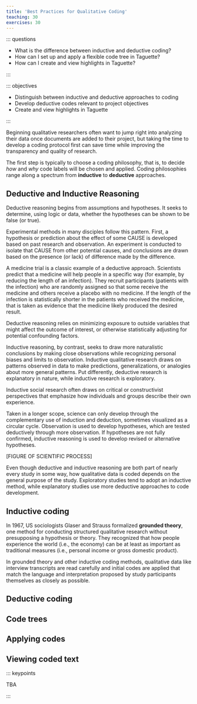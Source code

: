 ```yaml
---
title: 'Best Practices for Qualitative Coding'
teaching: 30
exercises: 30
---
```


::: questions

- What is the difference between inductive and deductive coding?
- How can I set up and apply a flexible code tree in Taguette?
- How can I create and view highlights in Taguette?

:::

::: objectives

- Distinguish between inductive and deductive approaches to coding
- Develop deductive codes relevant to project objectives
- Create and view highlights in Taguette

:::

Beginning qualitative researchers often want to jump right into analyzing their data once documents are added to their project, but taking the time to develop a coding protocol first can save time while improving the transparency and quality of research.

The first step is typically to choose a coding philosophy, that is, to decide *how* and *why* code labels will be chosen and applied. Coding philosophies range along a spectrum from **inductive** to **deductive** approaches.

## Deductive and Inductive Reasoning

Deductive reasoning begins from assumptions and hypotheses. It seeks to determine, using logic or data, whether the hypotheses can be shown to be false (or true).

Experimental methods in many disciples follow this pattern. First, a hypothesis or prediction about the effect of some CAUSE is developed based on past research and observation. An experiment is conducted to isolate that CAUSE from other potential causes, and conclusions are drawn based on the presence (or lack) of difference made by the difference.

A medicine trial is a classic example of a deductive approach. Scientists predict that a medicine will help people in a specific way (for example, by reducing the length of an infection). They recruit participants (patients with the infection) who are randomly assigned so that some receive the medicine and others receive a placebo with no medicine. If the length of the infection is statistically shorter in the patients who received the medicine, that is taken as evidence that the medicine likely produced the desired result.

Deductive reasoning relies on minimizing exposure to outside variables that might affect the outcome of interest, or otherwise statistically adjusting for potential confounding factors.

Inductive reasoning, by contrast, seeks to draw more naturalistic conclusions by making close observations while recognizing personal biases and limits to observation. Inductive qualitative research draws on patterns observed in data to make predictions, generalizations, or analogies about more general patterns. Put differently, deductive research is explanatory in nature, while inductive research is exploratory.

Inductive social research often draws on critical or constructivist perspectives that emphasize how individuals and groups describe their own experience.

Taken in a longer scope, science can only develop through the complementary use of induction and deduction, sometimes visualized as a circular cycle. Observation is used to develop hypotheses, which are tested deductively through more observation. If hypotheses are not fully confirmed, inductive reasoning is used to develop revised or alternative hypotheses.

[FIGURE OF SCIENTIFIC PROCESS]

Even though deductive and inductive reasoning are both part of nearly every study in some way, how qualitative data is coded depends on the general purpose of the study. Exploratory studies tend to adopt an inductive method, while explanatory studies use more deductive approaches to code development.

## Inductive coding

In 1967, US sociologists Glaser and Strauss formalized **grounded theory**, one method for conducting structured qualitative research without presupposing a hypothesis or theory. They recognized that how people experience the world (i.e., the economy) can be at least as important as traditional measures (i.e., personal income or gross domestic product).

In grounded theory and other inductive coding methods, qualitative data like interview transcripts are read carefully and initial codes are applied that match the language and interpretation proposed by study participants themselves as closely as possible.



## Deductive coding



## Code trees



## Applying codes



## Viewing coded text




::: keypoints

TBA

:::
